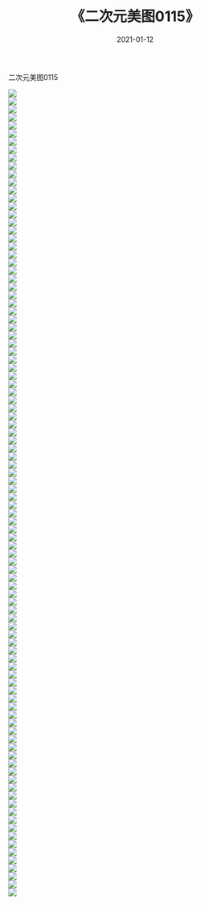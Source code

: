 ﻿---
layout: post
title:  《二次元美图0115》
date:   2021-01-12
img: http://imgx.orgx.ga/二次元/2021/二次元美图0115/000.jpg
categories: [美女, 清纯, 唯美]
---

二次元美图0115

 ![](http://imgx.orgx.ga/二次元/2021/二次元美图0115/001.jpg) <br>![](http://imgx.orgx.ga/二次元/2021/二次元美图0115/002.jpg) <br>![](http://imgx.orgx.ga/二次元/2021/二次元美图0115/003.jpg) <br>![](http://imgx.orgx.ga/二次元/2021/二次元美图0115/004.jpg) <br>![](http://imgx.orgx.ga/二次元/2021/二次元美图0115/005.jpg) <br>![](http://imgx.orgx.ga/二次元/2021/二次元美图0115/006.jpg) <br>![](http://imgx.orgx.ga/二次元/2021/二次元美图0115/007.jpg) <br>![](http://imgx.orgx.ga/二次元/2021/二次元美图0115/008.jpg) <br>![](http://imgx.orgx.ga/二次元/2021/二次元美图0115/009.jpg) <br>![](http://imgx.orgx.ga/二次元/2021/二次元美图0115/010.jpg) <br>![](http://imgx.orgx.ga/二次元/2021/二次元美图0115/011.jpg) <br>![](http://imgx.orgx.ga/二次元/2021/二次元美图0115/012.jpg) <br>![](http://imgx.orgx.ga/二次元/2021/二次元美图0115/013.jpg) <br>![](http://imgx.orgx.ga/二次元/2021/二次元美图0115/014.jpg) <br>![](http://imgx.orgx.ga/二次元/2021/二次元美图0115/015.jpg) <br>![](http://imgx.orgx.ga/二次元/2021/二次元美图0115/016.jpg) <br>![](http://imgx.orgx.ga/二次元/2021/二次元美图0115/017.jpg) <br>![](http://imgx.orgx.ga/二次元/2021/二次元美图0115/018.jpg) <br>![](http://imgx.orgx.ga/二次元/2021/二次元美图0115/019.jpg) <br>![](http://imgx.orgx.ga/二次元/2021/二次元美图0115/020.jpg) <br>![](http://imgx.orgx.ga/二次元/2021/二次元美图0115/021.jpg) <br>![](http://imgx.orgx.ga/二次元/2021/二次元美图0115/022.jpg) <br>![](http://imgx.orgx.ga/二次元/2021/二次元美图0115/023.jpg) <br>![](http://imgx.orgx.ga/二次元/2021/二次元美图0115/024.jpg) <br>![](http://imgx.orgx.ga/二次元/2021/二次元美图0115/025.jpg) <br>![](http://imgx.orgx.ga/二次元/2021/二次元美图0115/026.jpg) <br>![](http://imgx.orgx.ga/二次元/2021/二次元美图0115/027.jpg) <br>![](http://imgx.orgx.ga/二次元/2021/二次元美图0115/028.jpg) <br>![](http://imgx.orgx.ga/二次元/2021/二次元美图0115/029.jpg) <br>![](http://imgx.orgx.ga/二次元/2021/二次元美图0115/030.jpg) <br>![](http://imgx.orgx.ga/二次元/2021/二次元美图0115/031.jpg) <br>![](http://imgx.orgx.ga/二次元/2021/二次元美图0115/032.jpg) <br>![](http://imgx.orgx.ga/二次元/2021/二次元美图0115/033.jpg) <br>![](http://imgx.orgx.ga/二次元/2021/二次元美图0115/034.jpg) <br>![](http://imgx.orgx.ga/二次元/2021/二次元美图0115/035.jpg) <br>![](http://imgx.orgx.ga/二次元/2021/二次元美图0115/036.jpg) <br>![](http://imgx.orgx.ga/二次元/2021/二次元美图0115/037.jpg) <br>![](http://imgx.orgx.ga/二次元/2021/二次元美图0115/038.jpg) <br>![](http://imgx.orgx.ga/二次元/2021/二次元美图0115/039.jpg) <br>![](http://imgx.orgx.ga/二次元/2021/二次元美图0115/040.jpg) <br>![](http://imgx.orgx.ga/二次元/2021/二次元美图0115/041.jpg) <br>![](http://imgx.orgx.ga/二次元/2021/二次元美图0115/042.jpg) <br>![](http://imgx.orgx.ga/二次元/2021/二次元美图0115/043.jpg) <br>![](http://imgx.orgx.ga/二次元/2021/二次元美图0115/044.jpg) <br>![](http://imgx.orgx.ga/二次元/2021/二次元美图0115/045.jpg) <br>![](http://imgx.orgx.ga/二次元/2021/二次元美图0115/046.jpg) <br>![](http://imgx.orgx.ga/二次元/2021/二次元美图0115/047.jpg) <br>![](http://imgx.orgx.ga/二次元/2021/二次元美图0115/048.jpg) <br>![](http://imgx.orgx.ga/二次元/2021/二次元美图0115/049.jpg) <br>![](http://imgx.orgx.ga/二次元/2021/二次元美图0115/050.jpg) <br>![](http://imgx.orgx.ga/二次元/2021/二次元美图0115/051.jpg) <br>![](http://imgx.orgx.ga/二次元/2021/二次元美图0115/052.jpg) <br>![](http://imgx.orgx.ga/二次元/2021/二次元美图0115/053.jpg) <br>![](http://imgx.orgx.ga/二次元/2021/二次元美图0115/054.jpg) <br>![](http://imgx.orgx.ga/二次元/2021/二次元美图0115/055.jpg) <br>![](http://imgx.orgx.ga/二次元/2021/二次元美图0115/056.jpg) <br>![](http://imgx.orgx.ga/二次元/2021/二次元美图0115/057.jpg) <br>![](http://imgx.orgx.ga/二次元/2021/二次元美图0115/058.jpg) <br>![](http://imgx.orgx.ga/二次元/2021/二次元美图0115/059.jpg) <br>![](http://imgx.orgx.ga/二次元/2021/二次元美图0115/060.jpg) <br>![](http://imgx.orgx.ga/二次元/2021/二次元美图0115/061.jpg) <br>![](http://imgx.orgx.ga/二次元/2021/二次元美图0115/062.jpg) <br>![](http://imgx.orgx.ga/二次元/2021/二次元美图0115/063.jpg) <br>![](http://imgx.orgx.ga/二次元/2021/二次元美图0115/064.jpg) <br>![](http://imgx.orgx.ga/二次元/2021/二次元美图0115/065.jpg) <br>![](http://imgx.orgx.ga/二次元/2021/二次元美图0115/066.jpg) <br>![](http://imgx.orgx.ga/二次元/2021/二次元美图0115/067.jpg) <br>![](http://imgx.orgx.ga/二次元/2021/二次元美图0115/068.jpg) <br>![](http://imgx.orgx.ga/二次元/2021/二次元美图0115/069.jpg) <br>![](http://imgx.orgx.ga/二次元/2021/二次元美图0115/070.jpg) <br>![](http://imgx.orgx.ga/二次元/2021/二次元美图0115/071.jpg) <br>![](http://imgx.orgx.ga/二次元/2021/二次元美图0115/072.jpg) <br>![](http://imgx.orgx.ga/二次元/2021/二次元美图0115/073.jpg) <br>![](http://imgx.orgx.ga/二次元/2021/二次元美图0115/074.jpg) <br>![](http://imgx.orgx.ga/二次元/2021/二次元美图0115/075.jpg) <br>![](http://imgx.orgx.ga/二次元/2021/二次元美图0115/076.jpg) <br>![](http://imgx.orgx.ga/二次元/2021/二次元美图0115/077.jpg) <br>![](http://imgx.orgx.ga/二次元/2021/二次元美图0115/078.jpg) <br>![](http://imgx.orgx.ga/二次元/2021/二次元美图0115/079.jpg) <br>![](http://imgx.orgx.ga/二次元/2021/二次元美图0115/080.jpg) <br>![](http://imgx.orgx.ga/二次元/2021/二次元美图0115/081.jpg) <br>![](http://imgx.orgx.ga/二次元/2021/二次元美图0115/082.jpg) <br>![](http://imgx.orgx.ga/二次元/2021/二次元美图0115/083.jpg) <br>![](http://imgx.orgx.ga/二次元/2021/二次元美图0115/084.jpg) <br>![](http://imgx.orgx.ga/二次元/2021/二次元美图0115/085.jpg) <br>![](http://imgx.orgx.ga/二次元/2021/二次元美图0115/086.jpg) <br>![](http://imgx.orgx.ga/二次元/2021/二次元美图0115/087.jpg) <br>![](http://imgx.orgx.ga/二次元/2021/二次元美图0115/088.jpg) <br>![](http://imgx.orgx.ga/二次元/2021/二次元美图0115/089.jpg) <br>![](http://imgx.orgx.ga/二次元/2021/二次元美图0115/090.jpg) <br>![](http://imgx.orgx.ga/二次元/2021/二次元美图0115/091.jpg) <br>![](http://imgx.orgx.ga/二次元/2021/二次元美图0115/092.jpg) <br>![](http://imgx.orgx.ga/二次元/2021/二次元美图0115/093.jpg) <br>![](http://imgx.orgx.ga/二次元/2021/二次元美图0115/094.jpg) <br>![](http://imgx.orgx.ga/二次元/2021/二次元美图0115/095.jpg) <br>![](http://imgx.orgx.ga/二次元/2021/二次元美图0115/096.jpg) <br>![](http://imgx.orgx.ga/二次元/2021/二次元美图0115/097.jpg) <br>![](http://imgx.orgx.ga/二次元/2021/二次元美图0115/098.jpg) <br>![](http://imgx.orgx.ga/二次元/2021/二次元美图0115/099.jpg) <br>![](http://imgx.orgx.ga/二次元/2021/二次元美图0115/100.jpg) <br>